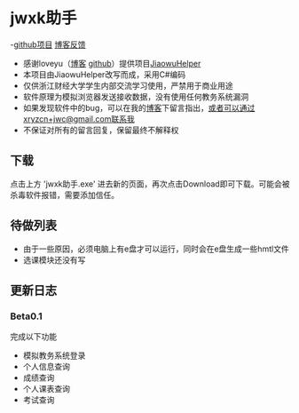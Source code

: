 # jwxk助手

-[github项目](https://github.com/xiang578/jwchelper) [博客反馈](http://www.xiang578.com/jwc/)
- 感谢loveyu（[博客](https://www.loveyu.org/) [github](https://github.com/loveyu)）提供项目[JiaowuHelper](https://github.com/loveyu/JiaowuHelper)
- 本项目由JiaowuHelper改写而成，采用C#编码
- 仅供浙江财经大学学生内部交流学习使用，严禁用于商业用途
- 软件原理为模拟浏览器发送接收数据，没有使用任何教务系统漏洞
- 如果发现软件中的bug，可以在我的[博客](http://www.xiang578.com/jwc/)下留言指出，或者可以通过xryzcn+jwc@gmail.com联系我
- 不保证对所有的留言回复，保留最终不解释权

## 下载
点击上方 'jwxk助手.exe' 进去新的页面，再次点击Download即可下载。可能会被杀毒软件报错，需要添加信任。
## 待做列表
- 由于一些原因，必须电脑上有e盘才可以运行，同时会在e盘生成一些hmtl文件
- 选课模块还没有写

## 更新日志

### Beta0.1

完成以下功能
- 模拟教务系统登录
- 个人信息查询
- 成绩查询
- 个人课表查询
- 考试查询
